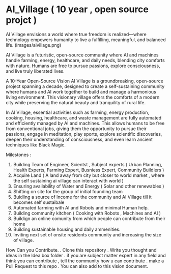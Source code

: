 # AI_Village ( 10 year , open source projct )
AI Village envisions a world where true freedom is realized—where technology empowers humanity to live a fulfilling, meaningful, and balanced life.
(images/aivillage.png)

AI Village is a futuristic, open-source community where AI and machines handle farming, energy, healthcare, and daily needs, blending city comforts with nature. Humans are free to pursue passions, explore consciousness, and live truly liberated lives.

A 10-Year Open-Source Vision
AI Village is a groundbreaking, open-source project spanning a decade, designed to create a self-sustaining community where humans and AI work together to build and manage a harmonious living environment. This visionary village offers the comforts of a modern city while preserving the natural beauty and tranquility of rural life.

In AI Village, essential activities such as farming, energy production, cooking, housing, healthcare, and waste management are fully automated and efficiently managed by AI and machines. This allows humans to be free from conventional jobs, giving them the opportunity to pursue their passions, engage in meditation, play sports, explore scientific discoveries, deepen their understanding of consciousness, and even learn ancient techniques like Black Magic.

Milestones : 
1. Building Team of Engineer, Scientst , Subject experts ( Urban Planning, Health Experts, Farming Expert, Busniess Expert, Community Buildlers )
2. Acquire Land  ( A land away from city but closer to world market , where the self sustaining ai village can interact with world )
3. Ensuring availability of Water and Energy ( Solar and other renewables )
4. Shifting on site for the group of initial founding team
5. Buidling a source of Income for the community and AI Village till it becomes self sustaibale
6. Automated farming with AI and Robots and minimal Human help.
7. Building community kitchen ( Cooking with Robots , Machines and AI )
8. Buildign an online comunity from which people can contribute from their home
9. Building sustainable housing and daily ammenities.
10. Inviting next set of onsite residents community and increasing the size of village.




How Can you Contribute.
. Clone this repository 
. Write you thought and ideas in the Idea box folder
. if you are subject matter expert in any field and think you can contribute , tell the community how u can contribute
. make a Pull Request to this repo
. You can also add to this vision document.







